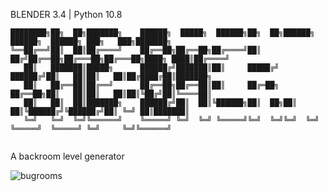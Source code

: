 BLENDER 3.4 | Python 10.8
```
████████╗██╗  ██╗███████╗    ██████╗  █████╗  ██████╗██╗  ██╗██████╗  ██████╗  ██████╗ ███╗   ███╗███████╗
╚══██╔══╝██║  ██║██╔════╝    ██╔══██╗██╔══██╗██╔════╝██║ ██╔╝██╔══██╗██╔═══██╗██╔═══██╗████╗ ████║██╔════╝
   ██║   ███████║█████╗      ██████╔╝███████║██║     █████╔╝ ██████╔╝██║   ██║██║   ██║██╔████╔██║███████╗
   ██║   ██╔══██║██╔══╝      ██╔══██╗██╔══██║██║     ██╔═██╗ ██╔══██╗██║   ██║██║   ██║██║╚██╔╝██║╚════██║
   ██║   ██║  ██║███████╗    ██████╔╝██║  ██║╚██████╗██║  ██╗██║  ██║╚██████╔╝╚██████╔╝██║ ╚═╝ ██║███████║
   ╚═╝   ╚═╝  ╚═╝╚══════╝    ╚═════╝ ╚═╝  ╚═╝ ╚═════╝╚═╝  ╚═╝╚═╝  ╚═╝ ╚═════╝  ╚═════╝ ╚═╝     ╚═╝╚══════╝
                                                                                                          
```


A backroom level generator

![bugrooms](https://user-images.githubusercontent.com/92639080/227610470-beb36af7-3df0-4e02-90a0-01055ea196cd.gif)
